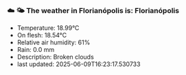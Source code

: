 ### ☁️ 🌤️  The weather in Florianópolis is: Florianópolis

- Temperature: 18.99°C
- On flesh: 18.54°C
- Relative air humidity: 61%
- Rain: 0.0 mm
- Description: Broken clouds
- last updated: 2025-06-09T16:23:17.530733
